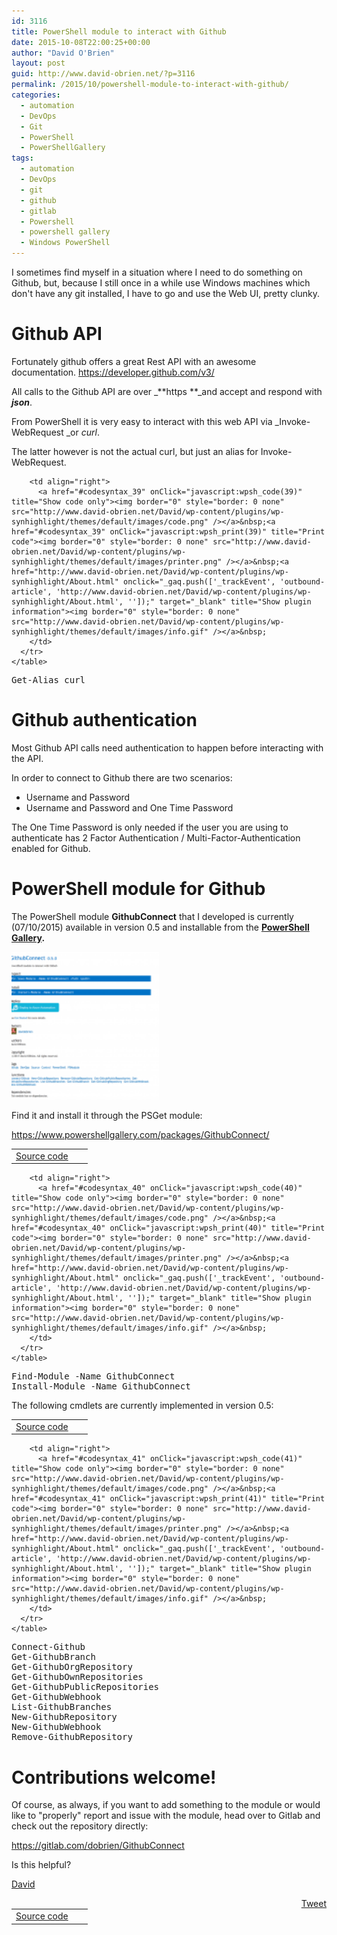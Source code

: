 ```yaml
---
id: 3116
title: PowerShell module to interact with Github
date: 2015-10-08T22:00:25+00:00
author: "David O'Brien"
layout: post
guid: http://www.david-obrien.net/?p=3116
permalink: /2015/10/powershell-module-to-interact-with-github/
categories:
  - automation
  - DevOps
  - Git
  - PowerShell
  - PowerShellGallery
tags:
  - automation
  - DevOps
  - git
  - github
  - gitlab
  - Powershell
  - powershell gallery
  - Windows PowerShell
---
```

I sometimes find myself in a situation where I need to do something on Github, but, because I still once in a while use Windows machines which don't have any git installed, I have to go and use the Web UI, pretty clunky.

# Github API

Fortunately github offers a great Rest API with an awesome documentation. <a href="https://developer.github.com/v3/" onclick="_gaq.push(['_trackEvent', 'outbound-article', 'https://developer.github.com/v3/', 'https://developer.github.com/v3/']);" target="_blank">https://developer.github.com/v3/</a>

All calls to the Github API are over _**https **_and accept and respond with _**json**_.

From PowerShell it is very easy to interact with this web API via _Invoke-WebRequest _or _curl_.
  
The latter however is not the actual curl, but just an alias for Invoke-WebRequest.

<div id="wpshdo_39" class="wp-synhighlighter-outer">
  <div id="wpshdt_39" class="wp-synhighlighter-expanded">
    <table border="0" width="100%">
      <tr>
        <td align="left" width="80%">
          <a name="#codesyntax_39"></a><a id="wpshat_39" class="wp-synhighlighter-title" href="#codesyntax_39"  onClick="javascript:wpsh_toggleBlock(39)" title="Click to show/hide code block">Source code</a>
        </td>
        
        <td align="right">
          <a href="#codesyntax_39" onClick="javascript:wpsh_code(39)" title="Show code only"><img border="0" style="border: 0 none" src="http://www.david-obrien.net/David/wp-content/plugins/wp-synhighlight/themes/default/images/code.png" /></a>&nbsp;<a href="#codesyntax_39" onClick="javascript:wpsh_print(39)" title="Print code"><img border="0" style="border: 0 none" src="http://www.david-obrien.net/David/wp-content/plugins/wp-synhighlight/themes/default/images/printer.png" /></a>&nbsp;<a href="http://www.david-obrien.net/David/wp-content/plugins/wp-synhighlight/About.html" onclick="_gaq.push(['_trackEvent', 'outbound-article', 'http://www.david-obrien.net/David/wp-content/plugins/wp-synhighlight/About.html', '']);" target="_blank" title="Show plugin information"><img border="0" style="border: 0 none" src="http://www.david-obrien.net/David/wp-content/plugins/wp-synhighlight/themes/default/images/info.gif" /></a>&nbsp;
        </td>
      </tr>
    </table>
  </div>
  
  <div id="wpshdi_39" class="wp-synhighlighter-inner" style="display: block;">
    <pre class="powershell" style="font-family:monospace;"><span class="kw1">Get-Alias</span> curl</pre>
  </div>
</div>

# Github authentication

Most Github API calls need authentication to happen before interacting with the API.
  
In order to connect to Github there are two scenarios:

  * Username and Password
  * Username and Password and One Time Password

The One Time Password is only needed if the user you are using to authenticate has 2 Factor Authentication / Multi-Factor-Authentication enabled for Github.

# PowerShell module for Github

The PowerShell module **GithubConnect** that I developed is currently (07/10/2015) available in version 0.5 and installable from the **<a href="http://www.powershellgallery.com" onclick="_gaq.push(['_trackEvent', 'outbound-article', 'http://www.powershellgallery.com', 'PowerShell Gallery']);" target="_blank">PowerShell Gallery</a>.**

<a href="/media/2015/10/2015-10-07_23-50-06.png" onclick="_gaq.push(['_trackEvent', 'outbound-article', '/media/2015/10/2015-10-07_23-50-06.png', '']);" ><img class="img-responsive aligncenter wp-image-3117" src="/media/2015/10/2015-10-07_23-50-06-150x150.png" alt="PowerShell Gallery" width="236" height="236" /></a>

Find it and install it through the PSGet module:

<a href="https://www.powershellgallery.com/packages/GithubConnect/" onclick="_gaq.push(['_trackEvent', 'outbound-article', 'https://www.powershellgallery.com/packages/GithubConnect/', 'https://www.powershellgallery.com/packages/GithubConnect/']);" target="_blank">https://www.powershellgallery.com/packages/GithubConnect/</a>

<div id="wpshdo_40" class="wp-synhighlighter-outer">
  <div id="wpshdt_40" class="wp-synhighlighter-expanded">
    <table border="0" width="100%">
      <tr>
        <td align="left" width="80%">
          <a name="#codesyntax_40"></a><a id="wpshat_40" class="wp-synhighlighter-title" href="#codesyntax_40"  onClick="javascript:wpsh_toggleBlock(40)" title="Click to show/hide code block">Source code</a>
        </td>
        
        <td align="right">
          <a href="#codesyntax_40" onClick="javascript:wpsh_code(40)" title="Show code only"><img border="0" style="border: 0 none" src="http://www.david-obrien.net/David/wp-content/plugins/wp-synhighlight/themes/default/images/code.png" /></a>&nbsp;<a href="#codesyntax_40" onClick="javascript:wpsh_print(40)" title="Print code"><img border="0" style="border: 0 none" src="http://www.david-obrien.net/David/wp-content/plugins/wp-synhighlight/themes/default/images/printer.png" /></a>&nbsp;<a href="http://www.david-obrien.net/David/wp-content/plugins/wp-synhighlight/About.html" onclick="_gaq.push(['_trackEvent', 'outbound-article', 'http://www.david-obrien.net/David/wp-content/plugins/wp-synhighlight/About.html', '']);" target="_blank" title="Show plugin information"><img border="0" style="border: 0 none" src="http://www.david-obrien.net/David/wp-content/plugins/wp-synhighlight/themes/default/images/info.gif" /></a>&nbsp;
        </td>
      </tr>
    </table>
  </div>
  
  <div id="wpshdi_40" class="wp-synhighlighter-inner" style="display: block;">
    <pre class="powershell" style="font-family:monospace;">Find<span class="sy0">-</span>Module <span class="kw5">-Name</span> GithubConnect
Install<span class="sy0">-</span>Module <span class="kw5">-Name</span> GithubConnect</pre>
  </div>
</div>

The following cmdlets are currently implemented in version 0.5:

<div id="wpshdo_41" class="wp-synhighlighter-outer">
  <div id="wpshdt_41" class="wp-synhighlighter-expanded">
    <table border="0" width="100%">
      <tr>
        <td align="left" width="80%">
          <a name="#codesyntax_41"></a><a id="wpshat_41" class="wp-synhighlighter-title" href="#codesyntax_41"  onClick="javascript:wpsh_toggleBlock(41)" title="Click to show/hide code block">Source code</a>
        </td>
        
        <td align="right">
          <a href="#codesyntax_41" onClick="javascript:wpsh_code(41)" title="Show code only"><img border="0" style="border: 0 none" src="http://www.david-obrien.net/David/wp-content/plugins/wp-synhighlight/themes/default/images/code.png" /></a>&nbsp;<a href="#codesyntax_41" onClick="javascript:wpsh_print(41)" title="Print code"><img border="0" style="border: 0 none" src="http://www.david-obrien.net/David/wp-content/plugins/wp-synhighlight/themes/default/images/printer.png" /></a>&nbsp;<a href="http://www.david-obrien.net/David/wp-content/plugins/wp-synhighlight/About.html" onclick="_gaq.push(['_trackEvent', 'outbound-article', 'http://www.david-obrien.net/David/wp-content/plugins/wp-synhighlight/About.html', '']);" target="_blank" title="Show plugin information"><img border="0" style="border: 0 none" src="http://www.david-obrien.net/David/wp-content/plugins/wp-synhighlight/themes/default/images/info.gif" /></a>&nbsp;
        </td>
      </tr>
    </table>
  </div>
  
  <div id="wpshdi_41" class="wp-synhighlighter-inner" style="display: block;">
    <pre class="powershell" style="font-family:monospace;">Connect<span class="sy0">-</span>Github
Get<span class="sy0">-</span>GithubBranch
Get<span class="sy0">-</span>GithubOrgRepository
Get<span class="sy0">-</span>GithubOwnRepositories
Get<span class="sy0">-</span>GithubPublicRepositories
Get<span class="sy0">-</span>GithubWebhook
List<span class="sy0">-</span>GithubBranches
New<span class="sy0">-</span>GithubRepository
New<span class="sy0">-</span>GithubWebhook
Remove<span class="sy0">-</span>GithubRepository</pre>
  </div>
</div>

# Contributions welcome!

Of course, as always, if you want to add something to the module or would like to "properly" report and issue with the module, head over to Gitlab and check out the repository directly:

<a href="https://gitlab.com/dobrien/GithubConnect" onclick="_gaq.push(['_trackEvent', 'outbound-article', 'https://gitlab.com/dobrien/GithubConnect', 'https://gitlab.com/dobrien/GithubConnect']);" target="_blank">https://gitlab.com/dobrien/GithubConnect</a>

Is this helpful?

<a href="http://www.twitter.com/david_obrien" onclick="_gaq.push(['_trackEvent', 'outbound-article', 'http://www.twitter.com/david_obrien', 'David']);" target="_blank">David</a> 

<div style="float: right; margin-left: 10px;">
  <a href="https://twitter.com/share" onclick="_gaq.push(['_trackEvent', 'outbound-article', 'https://twitter.com/share', 'Tweet']);" class="twitter-share-button" data-hashtags="automation,DevOps,git,github,gitlab,Powershell,powershell+gallery,Windows+PowerShell" data-count="vertical" data-url="http://www.david-obrien.net/2015/10/powershell-module-to-interact-with-github/">Tweet</a>
</div>

